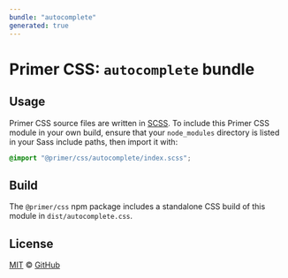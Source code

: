 ```yaml
---
bundle: "autocomplete"
generated: true
---
```


# Primer CSS: `autocomplete` bundle

## Usage

Primer CSS source files are written in [SCSS]. To include this Primer CSS module in your own build, ensure that your `node_modules` directory is listed in your Sass include paths, then import it with:

```scss
@import "@primer/css/autocomplete/index.scss";
```

## Build

The `@primer/css` npm package includes a standalone CSS build of this module in `dist/autocomplete.css`.

## License

[MIT](https://github.com/primer/css/blob/main/LICENSE) &copy; [GitHub](https://github.com/)


[scss]: https://sass-lang.com/documentation/syntax#scss
